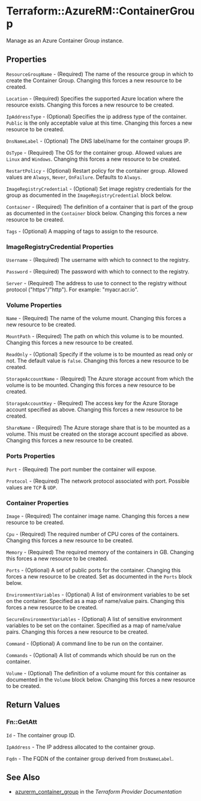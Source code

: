 # Terraform::AzureRM::ContainerGroup

Manage as an Azure Container Group instance.

## Properties

`ResourceGroupName` - (Required) The name of the resource group in which to create the Container Group. Changing this forces a new resource to be created.

`Location` - (Required) Specifies the supported Azure location where the resource exists. Changing this forces a new resource to be created.

`IpAddressType` - (Optional) Specifies the ip address type of the container. `Public` is the only acceptable value at this time. Changing this forces a new resource to be created.

`DnsNameLabel` - (Optional) The DNS label/name for the container groups IP.

`OsType` - (Required) The OS for the container group. Allowed values are `Linux` and `Windows`. Changing this forces a new resource to be created.

`RestartPolicy` - (Optional) Restart policy for the container group. Allowed values are `Always`, `Never`, `OnFailure`. Defaults to `Always`.

`ImageRegistryCredential` - (Optional) Set image registry credentials for the group as documented in the `ImageRegistryCredential` block below.

`Container` - (Required) The definition of a container that is part of the group as documented in the `Container` block below. Changing this forces a new resource to be created.

`Tags` - (Optional) A mapping of tags to assign to the resource.

### ImageRegistryCredential Properties

`Username` - (Required) The username with which to connect to the registry.

`Password` - (Required) The password with which to connect to the registry.

`Server` - (Required) The address to use to connect to the registry without protocol ("https"/"http"). For example: "myacr.acr.io".

### Volume Properties

`Name` - (Required) The name of the volume mount. Changing this forces a new resource to be created.

`MountPath` - (Required) The path on which this volume is to be mounted. Changing this forces a new resource to be created.

`ReadOnly` - (Optional) Specify if the volume is to be mounted as read only or not. The default value is `false`. Changing this forces a new resource to be created.

`StorageAccountName` - (Required) The Azure storage account from which the volume is to be mounted. Changing this forces a new resource to be created.

`StorageAccountKey` - (Required) The access key for the Azure Storage account specified as above. Changing this forces a new resource to be created.

`ShareName` - (Required) The Azure storage share that is to be mounted as a volume. This must be created on the storage account specified as above. Changing this forces a new resource to be created.

### Ports Properties

`Port` - (Required) The port number the container will expose.

`Protocol` - (Required) The network protocol associated with port. Possible values are `TCP` & `UDP`.

### Container Properties

`Image` - (Required) The container image name. Changing this forces a new resource to be created.

`Cpu` - (Required) The required number of CPU cores of the containers. Changing this forces a new resource to be created.

`Memory` - (Required) The required memory of the containers in GB. Changing this forces a new resource to be created.

`Ports` - (Optional) A set of public ports for the container. Changing this forces a new resource to be created. Set as documented in the `Ports` block below.

`EnvironmentVariables` - (Optional) A list of environment variables to be set on the container. Specified as a map of name/value pairs. Changing this forces a new resource to be created.

`SecureEnvironmentVariables` - (Optional) A list of sensitive environment variables to be set on the container. Specified as a map of name/value pairs. Changing this forces a new resource to be created.

`Command` - (Optional) A command line to be run on the container.

`Commands` - (Optional) A list of commands which should be run on the container.

`Volume` - (Optional) The definition of a volume mount for this container as documented in the `Volume` block below. Changing this forces a new resource to be created.


## Return Values

### Fn::GetAtt

`Id` - The container group ID.

`IpAddress` - The IP address allocated to the container group.

`Fqdn` - The FQDN of the container group derived from `DnsNameLabel`.

## See Also

* [azurerm_container_group](https://www.terraform.io/docs/providers/azurerm/r/container_group.html) in the _Terraform Provider Documentation_